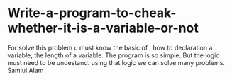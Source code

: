 # Write-a-program-to-cheak-whether-it-is-a-variable-or-not
For solve this problem u must know the basic of , how to declaration a variable, the length of a variable.
The program is so simple. 
But the logic must need to be undestand.
using that logic we can solve many problems.
Samiul Alam
